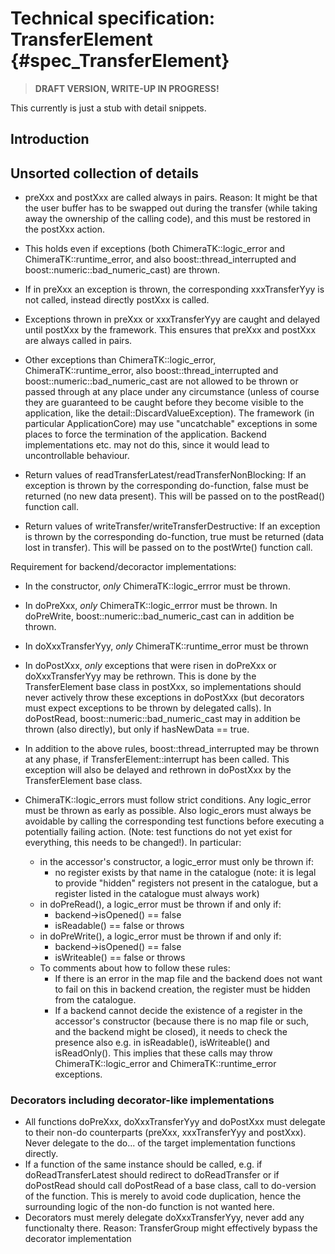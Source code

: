 Technical specification: TransferElement {#spec_TransferElement}
========================================

> **DRAFT VERSION, WRITE-UP IN PROGRESS!**

This currently is just a stub with detail snippets.

## Introduction ##

## Unsorted collection of details ###

* preXxx and postXxx are called always in pairs. Reason: It might be that the user buffer has to be swapped out during the transfer (while taking away the ownership of the calling code), and this must be restored in the postXxx action.
* This holds even if exceptions (both ChimeraTK::logic_error and ChimeraTK::runtime_error, and also boost::thread_interrupted and boost::numeric::bad_numeric_cast) are thrown.
* If in preXxx an exception is thrown, the corresponding xxxTransferYyy is not called, instead directly postXxx is called.
* Exceptions thrown in preXxx or xxxTransferYyy are caught and delayed until postXxx by the framework. This ensures that preXxx and postXxx are always called in pairs.
* Other exceptions than ChimeraTK::logic_error, ChimeraTK::runtime_error, also boost::thread_interrupted and boost::numeric::bad_numeric_cast are not allowed to be thrown or passed through at any place under any circumstance (unless of course they are guaranteed to be caught before they become visible to the application, like the detail::DiscardValueException). The framework (in particular ApplicationCore) may use "uncatchable" exceptions in some places to force the termination of the application. Backend implementations etc. may not do this, since it would lead to uncontrollable behaviour.

* Return values of readTransferLatest/readTransferNonBlocking: If an exception is thrown by the corresponding do-function, false must be returned (no new data present). This will be passed on to the postRead() function call.
* Return values of writeTransfer/writeTransferDestructive:  If an exception is thrown by the corresponding do-function, true must be returned (data lost in transfer). This will be passed on to the postWrte() function call.


Requirement for backend/decoractor implementations:

* In the constructor, *only* ChimeraTK::logic_errror must be thrown.
* In doPreXxx, *only* ChimeraTK::logic_errror must be thrown. In doPreWrite, boost::numeric::bad_numeric_cast can in addition be thrown.
* In doXxxTransferYyy, *only* ChimeraTK::runtime_error must be thrown
* In doPostXxx, *only* exceptions that were risen in doPreXxx or doXxxTransferYyy may be rethrown. This is done by the TransferElement base class in postXxx, so implementations should never actively throw these exceptions in doPostXxx (but decorators must expect exceptions to be thrown by delegated calls). In doPostRead, boost::numeric::bad_numeric_cast may in addition be thrown (also directly), but only if hasNewData == true.
* In addition to the above rules, boost::thread_interrupted may be thrown at any phase, if TransferElement::interrupt has been called. This exception will also be delayed and rethrown in doPostXxx by the TransferElement base class.

* ChimeraTK::logic_errors must follow strict conditions. Any logic_error must be thrown as early as possible. Also logic_erors must always be avoidable by calling the corresponding test functions before executing a potentially failing action. (Note: test functions do not yet exist for everything, this needs to be changed!). In particular:
  * in the accessor's constructor, a logic_error must only be thrown if:
    * no register exists by that name in the catalogue (note: it is legal to provide "hidden" registers not present in the catalogue, but a register listed in the catalogue must always work)
  * in doPreRead(), a logic_error must be thrown if and only if:
    * backend->isOpened() == false
    * isReadable() == false or throws
  * in doPreWrite(), a logic_error must be thrown if and only if:
    * backend->isOpened() == false
    * isWriteable() == false or throws
  * To comments about how to follow these rules:
    * If there is an error in the map file and the backend does not want to fail on this in backend creation, the register must be hidden from the catalogue.
    * If a backend cannot decide the existence of a register in the accessor's constructor (because there is no map file or such, and the backend might be closed), it needs to check the presence also e.g. in isReadable(), isWriteable() and isReadOnly(). This implies that these calls may throw ChimeraTK::logic_error and ChimeraTK::runtime_error exceptions.


### Decorators including decorator-like implementations ###

* All functions doPreXxx, doXxxTransferYyy and doPostXxx must delegate to their non-do counterparts (preXxx, xxxTransferYyy and postXxx). Never delegate to the do... of the target implementation functions directly.
* If a function of the same instance should be called, e.g. if doReadTransferLatest should redirect to doReadTransfer or if doPostRead should call doPostRead of a base class, call to do-version of the function. This is merely to avoid code duplication, hence the surrounding logic of the non-do function is not wanted here.
* Decorators must merely delegate doXxxTransferYyy, never add any functionalty there. Reason: TransferGroup might effectively bypass the decorator implementation

